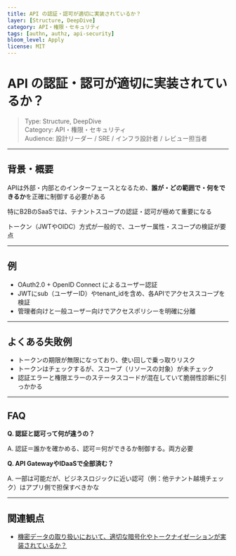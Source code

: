 ```yaml
---
title: API の認証・認可が適切に実装されているか？
layer: [Structure, DeepDive]
category: API・権限・セキュリティ 
tags: [authn, authz, api-security]
bloom_level: Apply
license: MIT
---
```


# API の認証・認可が適切に実装されているか？

> Type: Structure, DeepDive  
> Category: API・権限・セキュリティ  
> Audience: 設計リーダー / SRE / インフラ設計者 / レビュー担当者

---

## 背景・概要

APIは外部・内部とのインターフェースとなるため、**誰が・どの範囲で・何をできるか**を正確に制御する必要がある

特にB2BのSaaSでは、テナントスコープの認証・認可が極めて重要になる

トークン（JWTやOIDC）方式が一般的で、ユーザー属性・スコープの検証が要点

---

## 例

- OAuth2.0 + OpenID Connect によるユーザー認証
- JWTにsub（ユーザーID）やtenant_idを含め、各APIでアクセススコープを検証
- 管理者向けと一般ユーザー向けでアクセスポリシーを明確に分離

---

## よくある失敗例

- トークンの期限が無限になっており、使い回しで乗っ取りリスク
- トークンはチェックするが、スコープ（リソースの対象）が未チェック
- 認証エラーと権限エラーのステータスコードが混在していて脆弱性診断に引っかかる

---

## FAQ

**Q. 認証と認可って何が違うの？**

A. 認証＝誰かを確かめる、認可＝何ができるか制御する。両方必要

**Q. API GatewayやIDaaSで全部済む？**

A. 一部は可能だが、ビジネスロジックに近い認可（例：他テナント越境チェック）はアプリ側で担保すべきかな

---

## 関連観点

- [機密データの取り扱いにおいて、適切な暗号化やトークナイゼーションが実装されているか？](https://zenn.dev/kanaria007/articles/743fb90d764ae0)
